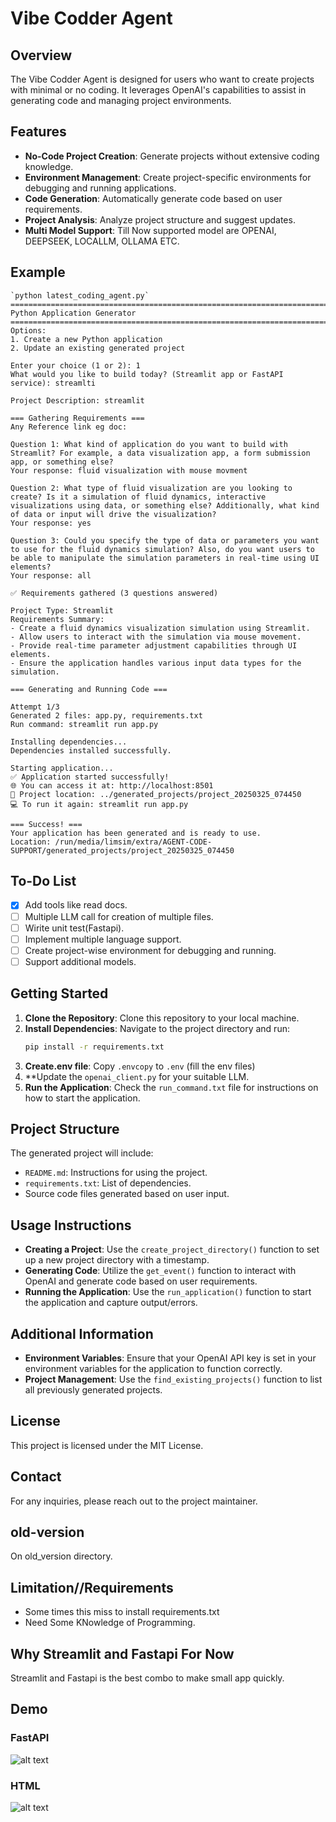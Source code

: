 # Vibe Codder Agent

## Overview
The Vibe Codder Agent is designed for users who want to create projects with minimal or no coding. It leverages OpenAI's capabilities to assist in generating code and managing project environments.

## Features
- **No-Code Project Creation**: Generate projects without extensive coding knowledge.
- **Environment Management**: Create project-specific environments for debugging and running applications.
- **Code Generation**: Automatically generate code based on user requirements.
- **Project Analysis**: Analyze project structure and suggest updates.
- **Multi Model Support**: Till Now supported model are OPENAI, DEEPSEEK, LOCALLM, OLLAMA ETC.

## Example
```
`python latest_coding_agent.py`
================================================================================
Python Application Generator
================================================================================
Options:
1. Create a new Python application
2. Update an existing generated project

Enter your choice (1 or 2): 1
What would you like to build today? (Streamlit app or FastAPI service): streamlti

Project Description: streamlit

=== Gathering Requirements ===
Any Reference link eg doc: 

Question 1: What kind of application do you want to build with Streamlit? For example, a data visualization app, a form submission app, or something else?
Your response: fluid visualization with mouse movment

Question 2: What type of fluid visualization are you looking to create? Is it a simulation of fluid dynamics, interactive visualizations using data, or something else? Additionally, what kind of data or input will drive the visualization?
Your response: yes

Question 3: Could you specify the type of data or parameters you want to use for the fluid dynamics simulation? Also, do you want users to be able to manipulate the simulation parameters in real-time using UI elements?
Your response: all

✅ Requirements gathered (3 questions answered)

Project Type: Streamlit
Requirements Summary:
- Create a fluid dynamics visualization simulation using Streamlit.
- Allow users to interact with the simulation via mouse movement.
- Provide real-time parameter adjustment capabilities through UI elements.
- Ensure the application handles various input data types for the simulation.

=== Generating and Running Code ===

Attempt 1/3
Generated 2 files: app.py, requirements.txt
Run command: streamlit run app.py

Installing dependencies...
Dependencies installed successfully.

Starting application...
✅ Application started successfully!
🌐 You can access it at: http://localhost:8501
📂 Project location: ../generated_projects/project_20250325_074450
💻 To run it again: streamlit run app.py

=== Success! ===
Your application has been generated and is ready to use.
Location: /run/media/limsim/extra/AGENT-CODE-SUPPORT/generated_projects/project_20250325_074450
```

## To-Do List
- [x] Add tools like read docs.
- [ ] Multiple LLM call for creation of multiple files.
- [ ] Wirite unit test(Fastapi).
- [ ] Implement multiple language support.
- [ ] Create project-wise environment for debugging and running.
- [ ] Support additional models.

## Getting Started
1. **Clone the Repository**: Clone this repository to your local machine.
2. **Install Dependencies**: Navigate to the project directory and run:
   ```bash
   pip install -r requirements.txt
   ```
3. **Create.env file**: Copy `.envcopy` to `.env` (fill the env files)
4. **Update the `openai_client.py` for your suitable LLM.
4. **Run the Application**: Check the `run_command.txt` file for instructions on how to start the application.

## Project Structure
The generated project will include:
- `README.md`: Instructions for using the project.
- `requirements.txt`: List of dependencies.
- Source code files generated based on user input.

## Usage Instructions
- **Creating a Project**: Use the `create_project_directory()` function to set up a new project directory with a timestamp.
- **Generating Code**: Utilize the `get_event()` function to interact with OpenAI and generate code based on user requirements.
- **Running the Application**: Use the `run_application()` function to start the application and capture output/errors.

## Additional Information
- **Environment Variables**: Ensure that your OpenAI API key is set in your environment variables for the application to function correctly.
- **Project Management**: Use the `find_existing_projects()` function to list all previously generated projects.

## License
This project is licensed under the MIT License.

## Contact
For any inquiries, please reach out to the project maintainer.

## old-version

On old_version directory.

## Limitation//Requirements
- Some times this miss to install requirements.txt
- Need Some KNowledge of Programming.

## Why Streamlit and Fastapi For Now
Streamlit and Fastapi is the best combo to make small app quickly.

## Demo
### FastAPI
![alt text](image.png)
### HTML
![alt text](image-1.png)

